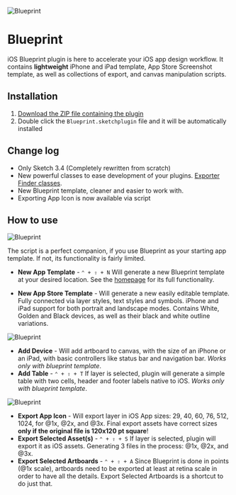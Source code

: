 ![Blueprint](http://rojcyk.github.io/blueprint/logo.png)

# Blueprint

iOS Blueprint plugin is here to accelerate your iOS app design workflow. It contains **lightweight** iPhone and iPad template, App Store Screenshot template, as well as collections of export, and canvas manipulation scripts.

## Installation

1. [Download the ZIP file containing the plugin](https://github.com/rojcyk/blueprint/archive/master.zip)
2. Double click the `Blueprint.sketchplugin` file and it will be automatically installed

## Change log 

- Only Sketch 3.4 (Completely rewritten from scratch)
- New powerful classes to ease development of your plugins. [Exporter](https://gist.github.com/rojcyk/7a24007beb75c5641ed4) [Finder classes](https://gist.github.com/rojcyk/c5635b097ba52618249f).
- New Blueprint template, cleaner and easier to work with.
- Exporting App Icon is now available via script

## How to use

![Blueprint](http://rojcyk.github.io/blueprint/usage.png)

The script is a perfect companion, if you use Blueprint as your starting app template. If not, its functionality is fairly limited.

- **New App Template** - `⌃ + ⇧ + N` Will generate a new Blueprint template at your desired location. See the [homepage](http://rojcyk.com/blueprint/) for its full functionality.

- **New App Store Template** - Will generate a new easily editable
template. Fully connected via layer styles, text styles and symbols. iPhone and iPad support for both portrait and landscape modes. Contains White, Golden and Black devices, as well as their black and white outline variations.

![Blueprint](http://rojcyk.github.io/blueprint/appstore.png)

- **Add Device** - Will add artboard to canvas, with the size of an iPhone or an iPad, with basic controllers like status bar and navigation bar. *Works only with blueprint template*.
- **Add Table** - `⌃ + ⇧ + T` If layer is selected, plugin will generate a simple table with two cells, header and footer labels native to iOS. *Works only with blueprint template*.

![Blueprint](http://rojcyk.github.io/blueprint/devices.png)

- **Export App Icon** - Will export layer in iOS App sizes: 29, 40, 60, 76, 512, 1024, for @1x, @2x, and @3x. Final export assets have correct sizes **only if the original file is 120x120 pt square**!
- **Export Selected Asset(s)** - `⌃ + ⇧ + S` If layer is selected, plugin will export it as iOS assets. Generating 3 files in the process: @1x, @2x, and @3x.
- **Export Selected Artboards** - `⌃ + ⇧ + A` Since Blueprint is done in points (@1x scale), artboards need to be exported at least at retina scale in order to have all the details. Export Selected Artboards is a shortcut to do just that. 
